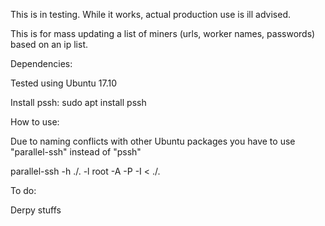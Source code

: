 This is in testing. While it works, actual production use is ill advised.

This is for mass updating a list of miners (urls, worker names, passwords) based on an ip list.

Dependencies:

Tested using Ubuntu 17.10

Install pssh: sudo apt install pssh


How to use:

Due to naming conflicts with other Ubuntu packages you have to use "parallel-ssh" instead of "pssh"

parallel-ssh -h ./<nameofiplist>.<fileextension> -l root -A -P -I < ./<nameofcommandfile>.<fileextension> 

To do:  

Derpy stuffs
